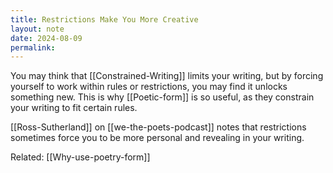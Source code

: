 ```yaml
---
title: Restrictions Make You More Creative
layout: note
date: 2024-08-09
permalink:
---
```


You may think that [[Constrained-Writing]] limits your writing, but by forcing yourself to work within rules or restrictions, you may find it unlocks something new. This is why [[Poetic-form]] is so useful, as they constrain your writing to fit certain rules.

[[Ross-Sutherland]] on [[we-the-poets-podcast]] notes that restrictions sometimes force you to be more personal and revealing in your writing.

Related: [[Why-use-poetry-form]]